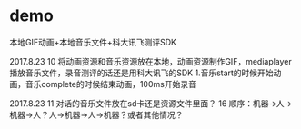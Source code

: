 # demo
本地GIF动画+本地音乐文件+科大讯飞测评SDK

2017.8.23 10
将动画资源和音乐资源放在本地，动画资源制作GIF，mediaplayer播放音乐文件，录音测评的话还是用科大讯飞的SDK
1.音乐start的时候开始动画，音乐complete的时候结束动画，100ms开始录音

2017.8.23 11	对话的音乐文件放在sd卡还是资源文件里面？
	  16	顺序：机器→人→机器→人？人→机器→人→机器？或者其他情况？
